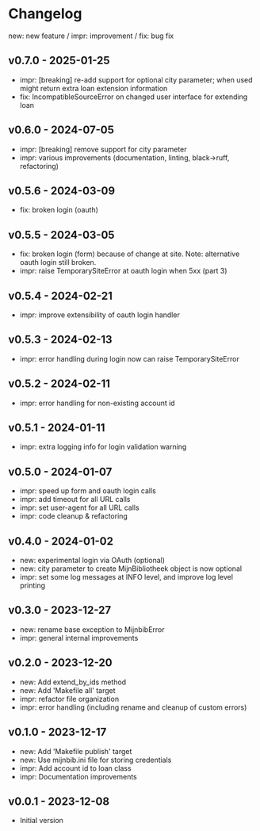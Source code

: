 # Changelog

new: new feature /  impr: improvement /  fix: bug fix

## v0.7.0 - 2025-01-25

- impr: [breaking] re-add support for optional city parameter;
        when used might return extra loan extension information
- fix: IncompatibleSourceError on changed user interface for extending loan

## v0.6.0 - 2024-07-05

- impr: [breaking] remove support for city parameter
- impr: various improvements (documentation, linting, black->ruff, refactoring)

## v0.5.6 - 2024-03-09

- fix: broken login (oauth)

## v0.5.5 - 2024-03-05

- fix: broken login (form) because of change at site.
  Note: alternative oauth login still broken.
- impr: raise TemporarySiteError at oauth login when 5xx (part 3)

## v0.5.4 - 2024-02-21

- impr: improve extensibility of oauth login handler

## v0.5.3 - 2024-02-13

- impr: error handling during login now can raise TemporarySiteError

## v0.5.2 - 2024-02-11

- impr: error handling for non-existing account id

## v0.5.1 - 2024-01-11

- impr: extra logging info for login validation warning

## v0.5.0 - 2024-01-07

- impr: speed up form and oauth login calls
- impr: add timeout for all URL calls
- impr: set user-agent for all URL calls
- impr: code cleanup & refactoring

## v0.4.0 - 2024-01-02

- new: experimental login via OAuth (optional)
- new: city parameter to create MijnBibliotheek object is now optional
- impr: set some log messages at INFO level, and improve log level printing

## v0.3.0 - 2023-12-27

- new: rename base exception to MijnbibError
- impr: general internal improvements

## v0.2.0 - 2023-12-20

- new: Add extend_by_ids method
- new: Add 'Makefile all' target
- impr: refactor file organization
- impr: error handling (including rename and cleanup of custom errors)

## v0.1.0 - 2023-12-17

- new: Add 'Makefile publish' target
- new: Use mijnbib.ini file for storing credentials
- impr: Add account id to loan class
- impr: Documentation improvements

## v0.0.1 - 2023-12-08

- Initial version
